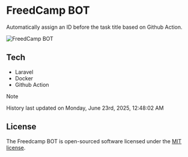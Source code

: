 # FreedCamp BOT

Automatically assign an ID before the task title based on Github Action.

![FreedCamp BOT](https://repository-images.githubusercontent.com/737932867/7d34798b-2680-471c-b089-a78a718d3d6a)

## Tech

- Laravel
- Docker
- Github Action

> [!NOTE]  
> History last updated on Monday, June 23rd, 2025, 12:48:02 AM

## License

The Freedcamp BOT is open-sourced software licensed under the [MIT license](https://opensource.org/licenses/MIT).
